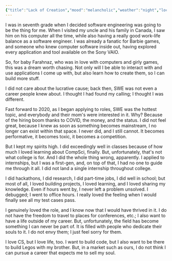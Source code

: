 ```yaml
---
{"title":"Lack of Creation","mood":"melancholic","weather":"night","location":"Irivine, CA","dg-publish":true,"dg-note-icon":"death-and-rebirth","tags":["life","software-engineer"],"updated":"2025-05-20","created":"2025-05-20T22:46:00","dg-path":"Journal/I love to code but no one wants to hire me.md","permalink":"/journal/i-love-to-code-but-no-one-wants-to-hire-me/","dgPassFrontmatter":true,"noteIcon":"death-and-rebirth"}
---
```


I was in seventh grade when I decided software engineering was going to be the thing for me. When I visited my uncle and his family in Canada, I saw him on his computer all the time, while also having a really good work-life balance as a software engineer. I was already a fanatic for Barbie games, and someone who knew computer software inside out, having explored every application and tool available on the Sony VAIO.

So, for baby Farahnaz, who was in love with computers and girly games, this was a dream worth chasing. Not only will I be able to interact with and use applications I come up with, but also learn how to create them, so I can build more stuff.

I did not care about the lucrative cause; back then, SWE was not even a career people knew about. I thought I had found my calling; I thought I was different.

Fast forward to 2020, as I began applying to roles, SWE was the hottest topic, and everybody and their mom's were interested in it. Why? Because of the hiring boom thanks to COVID, the money, and the status. I did not feel great, because I knew as soon as something becomes mainstream, I no longer can exist within that space. I never did, and I still cannot. It becomes performative, it becomes toxic, it becomes a competition.

But I kept my spirits high. I did exceedingly well in classes because of how much I loved learning about CompSci, finally. But, unfortunately, that's not what college is for. And I did the whole thing wrong, apparently. I applied to internships, but I was a first-gen, and, on top of that, I had no one to guide me through it all. I did not land a single internship throughout college.

I did hackathons, I did research, I did part-time jobs, I did well in school; but most of all, I loved building projects, I loved learning, and I loved sharing my knowledge. Even if hours went by, I never left a problem unsolved. I debugged; I went to office hours. I really loved the feeling when I would finally see all my test cases pass.

I genuinely loved the role, and I know now that I would have thrived in it. I do not have the freedom to travel to places for conferences, etc.; I also want to have a life outside of my career. But, unfortunately, the field has become something I can never be part of. It is filled with people who dedicate their souls to it. I do not envy them; I just feel sorry for them.

I love CS, but I love life, too. I want to build code, but I also want to be there to build Legos with my brother. But, in a market such as ours, I do not think I can pursue a career that expects me to sell my soul.